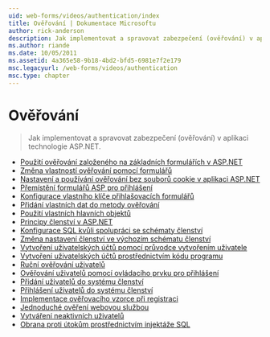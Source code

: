 ```yaml
---
uid: web-forms/videos/authentication/index
title: Ověřování | Dokumentace Microsoftu
author: rick-anderson
description: Jak implementovat a spravovat zabezpečení (ověřování) v aplikaci technologie ASP.NET.
ms.author: riande
ms.date: 10/05/2011
ms.assetid: 4a365e58-9b18-4bd2-bfd5-6981e7f2e179
msc.legacyurl: /web-forms/videos/authentication
msc.type: chapter
---
```

<a name="authentication"></a>Ověřování
====================
> Jak implementovat a spravovat zabezpečení (ověřování) v aplikaci technologie ASP.NET.


- [Použití ověřování založeného na základních formulářích v ASP.NET](using-basic-forms-authentication-in-aspnet.md)
- [Změna vlastností ověřování pomocí formulářů](how-to-change-the-forms-authentication-properties.md)
- [Nastavení a používání ověřování bez souborů cookie v aplikaci ASP.NET](how-to-setup-and-use-cookie-less-authentication-in-an-aspnet-application.md)
- [Přemístění formulářů ASP pro přihlášení](asp-forms-login-relocation.md)
- [Konfigurace vlastního klíče přihlašovacích formulářů](forms-login-custom-key-configuration.md)
- [Přidání vlastních dat do metody ověřování](add-custom-data-to-the-authentication-method.md)
- [Použití vlastních hlavních objektů](use-custom-principal-objects.md)
- [Principy členství v ASP.NET](understanding-aspnet-memberships.md)
- [Konfigurace SQL kvůli spolupráci se schématy členství](configuring-sql-to-work-with-membership-schemas.md)
- [Změna nastavení členství ve výchozím schématu členství](changing-membership-settings-in-the-default-membership-schema.md)
- [Vytvoření uživatelských účtů pomocí průvodce vytvořením uživatele](creating-user-accounts-with-the-create-user-wizard.md)
- [Vytvoření uživatelských účtů prostřednictvím kódu programu](creating-user-accounts-programmatically.md)
- [Ruční ověřování uživatelů](validating-users-manually.md)
- [Ověřování uživatelů pomocí ovládacího prvku pro přihlášení](validating-users-with-the-login-control.md)
- [Přidání uživatelů do systému členství](adding-users-to-your-membership-system.md)
- [Přihlášení uživatelů do systému členství](logging-users-into-your-membership-system.md)
- [Implementace ověřovacího vzorce při registraci](implement-the-registration-verification-pattern.md)
- [Jednoduché ověření webovou službou](simple-web-service-authentication.md)
- [Vytváření neaktivních uživatelů](creating-inactive-users.md)
- [Obrana proti útokům prostřednictvím injektáže SQL](sql-injection-defense.md)
